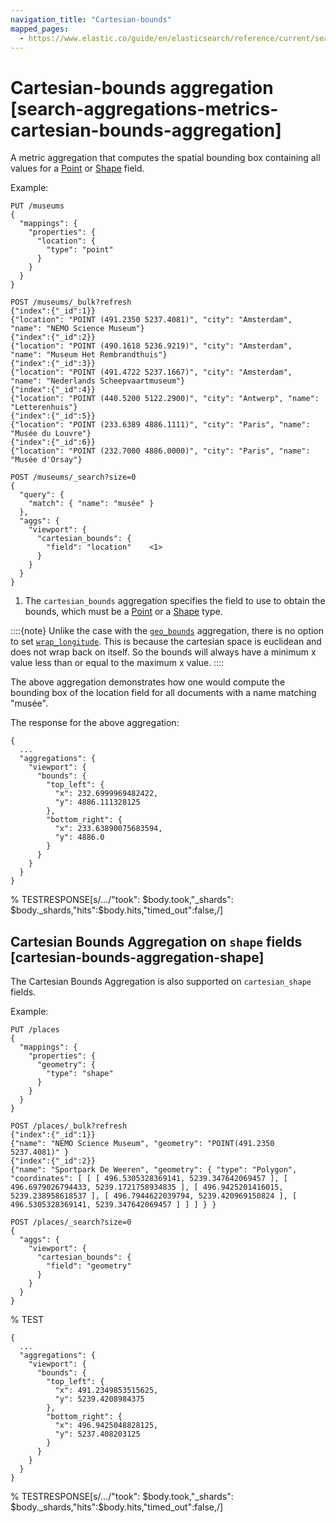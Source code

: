 ```yaml
---
navigation_title: "Cartesian-bounds"
mapped_pages:
  - https://www.elastic.co/guide/en/elasticsearch/reference/current/search-aggregations-metrics-cartesian-bounds-aggregation.html
---
```


# Cartesian-bounds aggregation [search-aggregations-metrics-cartesian-bounds-aggregation]


A metric aggregation that computes the spatial bounding box containing all values for a [Point](/reference/elasticsearch/mapping-reference/point.md) or [Shape](/reference/elasticsearch/mapping-reference/shape.md) field.

Example:

```console
PUT /museums
{
  "mappings": {
    "properties": {
      "location": {
        "type": "point"
      }
    }
  }
}

POST /museums/_bulk?refresh
{"index":{"_id":1}}
{"location": "POINT (491.2350 5237.4081)", "city": "Amsterdam", "name": "NEMO Science Museum"}
{"index":{"_id":2}}
{"location": "POINT (490.1618 5236.9219)", "city": "Amsterdam", "name": "Museum Het Rembrandthuis"}
{"index":{"_id":3}}
{"location": "POINT (491.4722 5237.1667)", "city": "Amsterdam", "name": "Nederlands Scheepvaartmuseum"}
{"index":{"_id":4}}
{"location": "POINT (440.5200 5122.2900)", "city": "Antwerp", "name": "Letterenhuis"}
{"index":{"_id":5}}
{"location": "POINT (233.6389 4886.1111)", "city": "Paris", "name": "Musée du Louvre"}
{"index":{"_id":6}}
{"location": "POINT (232.7000 4886.0000)", "city": "Paris", "name": "Musée d'Orsay"}

POST /museums/_search?size=0
{
  "query": {
    "match": { "name": "musée" }
  },
  "aggs": {
    "viewport": {
      "cartesian_bounds": {
        "field": "location"    <1>
      }
    }
  }
}
```

1. The `cartesian_bounds` aggregation specifies the field to use to obtain the bounds, which must be a [Point](/reference/elasticsearch/mapping-reference/point.md) or a [Shape](/reference/elasticsearch/mapping-reference/shape.md) type.


::::{note}
Unlike the case with the [`geo_bounds`](/reference/aggregations/search-aggregations-metrics-geobounds-aggregation.md#geobounds-aggregation-geo-shape) aggregation, there is no option to set [`wrap_longitude`](/reference/aggregations/search-aggregations-metrics-geobounds-aggregation.md#geo-bounds-wrap-longitude). This is because the cartesian space is euclidean and does not wrap back on itself. So the bounds will always have a minimum x value less than or equal to the maximum x value.
::::


The above aggregation demonstrates how one would compute the bounding box of the location field for all documents with a name matching "musée".

The response for the above aggregation:

```console-result
{
  ...
  "aggregations": {
    "viewport": {
      "bounds": {
        "top_left": {
          "x": 232.6999969482422,
          "y": 4886.111328125
        },
        "bottom_right": {
          "x": 233.63890075683594,
          "y": 4886.0
        }
      }
    }
  }
}
```
%  TESTRESPONSE[s/\.\.\./"took": $body.took,"_shards": $body._shards,"hits":$body.hits,"timed_out":false,/]


## Cartesian Bounds Aggregation on `shape` fields [cartesian-bounds-aggregation-shape]

The Cartesian Bounds Aggregation is also supported on `cartesian_shape` fields.

Example:

```console
PUT /places
{
  "mappings": {
    "properties": {
      "geometry": {
        "type": "shape"
      }
    }
  }
}

POST /places/_bulk?refresh
{"index":{"_id":1}}
{"name": "NEMO Science Museum", "geometry": "POINT(491.2350 5237.4081)" }
{"index":{"_id":2}}
{"name": "Sportpark De Weeren", "geometry": { "type": "Polygon", "coordinates": [ [ [ 496.5305328369141, 5239.347642069457 ], [ 496.6979026794433, 5239.1721758934835 ], [ 496.9425201416015, 5239.238958618537 ], [ 496.7944622039794, 5239.420969150824 ], [ 496.5305328369141, 5239.347642069457 ] ] ] } }

POST /places/_search?size=0
{
  "aggs": {
    "viewport": {
      "cartesian_bounds": {
        "field": "geometry"
      }
    }
  }
}
```
%  TEST

```console-result
{
  ...
  "aggregations": {
    "viewport": {
      "bounds": {
        "top_left": {
          "x": 491.2349853515625,
          "y": 5239.4208984375
        },
        "bottom_right": {
          "x": 496.9425048828125,
          "y": 5237.408203125
        }
      }
    }
  }
}
```
%  TESTRESPONSE[s/\.\.\./"took": $body.took,"_shards": $body._shards,"hits":$body.hits,"timed_out":false,/]

